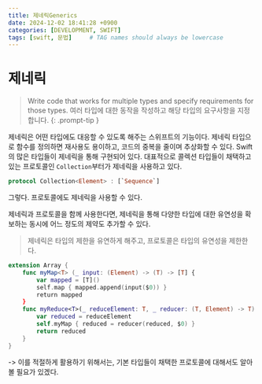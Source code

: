 ```yaml
---
title: 제네릭Generics
date: 2024-12-02 18:41:28 +0900
categories: [DEVELOPMENT, SWIFT]
tags: [swift, 문법]     # TAG names should always be lowercase
---
```

# 제네릭
>Write code that works for multiple types and specify requirements for those types.
>여러 타입에 대한 동작을 작성하고 해당 타입의 요구사항을 지정합니다.
{: .prompt-tip }


제네릭은 어떤 타입에도 대응할 수 있도록 해주는 스위프트의 기능이다.
제네릭 타입으로 함수를 정의하면 재사용도 용이하고, 코드의 중복을 줄이며 추상화할 수 있다.
Swift의 많은 타입들이 제네릭을 통해 구현되어 있다. 대표적으로 콜렉션 타입들이 채택하고 있는 프로토콜인 `Collection`부터가 제네릭을 사용하고 있다.

```swift
protocol Collection<Element> : [`Sequence`]
```
그렇다. 프로토콜에도 제네릭을 사용할 수 있다.

제네릭과 프로토콜을 함께 사용한다면, 제네릭을 통해 다양한 타입에 대한 유연성을 확보하는 동시에 어느 정도의 제약도 추가할 수 있다. 
> 제네릭은 타입의 제한을 유연하게 해주고, 프로토콜은 타입의 유연성을 제한한다.

```swift
extension Array {
	func myMap<T> (_ input: (Element) -> (T) -> [T] {
		var mapped = [T]()
		self.map { mapped.append(input($0)) }
		return mapped
	}
	func myReduce<T>(_ reduceElement: T, _ reducer: (T, Element) -> T) -> T {
		var reduced = reduceElement
		self.myMap { reduced = reducer(reduced, $0) }
		return reduced
	}
}
```


-> 이를 적절하게 활용하기 위해서는, 기본 타입들이 채택한 프로토콜에 대해서도 알아볼 필요가 있겠다.
